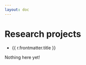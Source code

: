 ```yaml
---
layout: doc
---
```


<script setup>
  import {data as research} from './research/research.data';
  import { withBase } from 'vitepress';
</script>

# Research projects

<ul v-if="research.length != 0">
  <li v-for="r of research">
    <a :href="withBase(r.url)">{{ r.frontmatter.title }}</a>
  </li>
</ul>
<p v-else>
  Nothing here yet!
</p>
